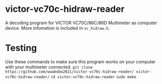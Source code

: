 # victor-vc70c-hidraw-reader
A decoding program for VICTOR VC70C/86C/86D Multimeter as computer device.
More infomation is included in `vc_hidraw.h`.

# Testing
Use these commands to make sure this program works on your computer with your multimeter connected.
`git clone https://github.com/wuwbobo2021/victor-vc70c-hidraw-reader/ victor-vc70c-hidraw-reader/`
`cd victor-vc70c-hidraw-reader`
`sudo make`
